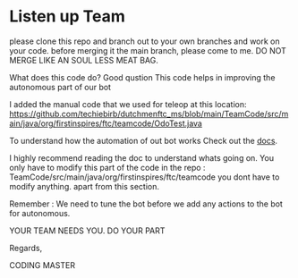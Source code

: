 # Listen up Team 

please clone this repo and branch out to your own branches and work on your code.
before merging it the main branch, please come to me. DO NOT MERGE LIKE AN SOUL LESS MEAT BAG.

What does this code do? Good qustion
This code helps in improving the autonomous part of our bot

I added the manual code that we used for teleop at this location: https://github.com/techiebirb/dutchmenftc_ms/blob/main/TeamCode/src/main/java/org/firstinspires/ftc/teamcode/OdoTest.java

To understand how the automation of out bot works 
Check out the [docs](https://rr.brott.dev/docs/v1-0/tuning/).

I highly recommend reading the doc to understand whats going on. You only have to modify this part of the code in the repo : TeamCode/src/main/java/org/firstinspires/ftc/teamcode
you dont have to modify anything. apart from this section.

Remember : We need to tune the bot before we add any actions to the bot for autonomous.

YOUR TEAM NEEDS YOU. DO YOUR PART

Regards,

CODING MASTER

